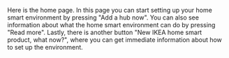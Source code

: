 Here is the home page. In this page you can start setting up your home smart environment by pressing "Add a hub now". You can also see information about what the home smart environment can do by pressing "Read more". Lastly, there is another button "New IKEA home smart product, what now?", where you can get immediate information about how to set up the environment.